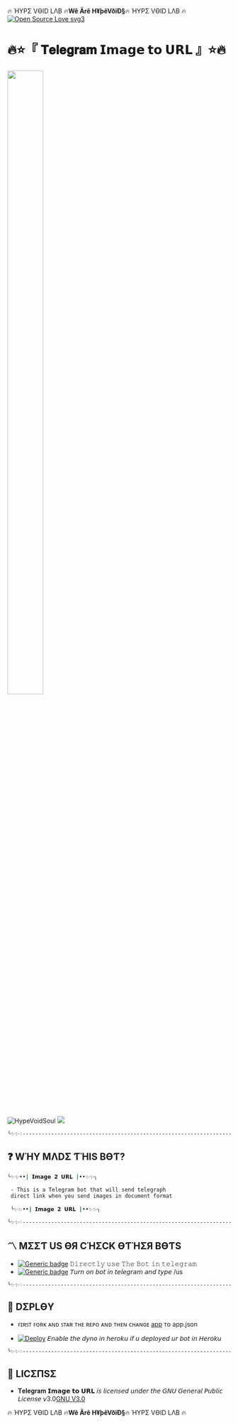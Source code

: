 🔥 ΉYPΣ VӨID LΛB 🔥__Wê Ärê H¥þêVðïÐ§__🔥 ΉYPΣ VӨID LΛB 🔥
[![Open Source Love svg3](https://badges.frapsoft.com/os/v3/open-source.svg?v=103)](https://github.com/ellerbrock/open-source-badges/)
# 🔥⭐️『 𝐓𝐞𝐥𝐞𝐠𝐫𝐚𝐦 𝗜𝗺𝗮𝗴𝗲 𝘁𝗼 𝗨𝗥𝗟 』⭐️🔥
<p align="centre"><img  width="40%" height="60%" img src="https://telegra.ph/file/e26f9a6f0082b4171b6ef.jpg" /></p>
<img align="centre" src="https://img.shields.io/badge/Made%20for-VSCode-1f425f.svg" alt="HypeVoidSoul"/>
<img align="centre" src="https://img.shields.io/badge/Maintained%3F-yes-green.svg"/>

```sh
╰✨✨♢--------------------------------------------------------------------♢✨✨╮
```

## ❓ WΉY MΛDΣ ƬΉIS BӨƬ?
```sh
╰✨✨••| 𝗜𝗺𝗮𝗴𝗲 𝟮 𝗨𝗥𝗟 |••✨✨╮

 - 𝚃𝚑𝚒𝚜 𝚒𝚜 𝚊 𝚃𝚎𝚕𝚎𝚐𝚛𝚊𝚖 𝚋𝚘𝚝 𝚝𝚑𝚊𝚝 𝚠𝚒𝚕𝚕 𝚜𝚎𝚗𝚍 𝚝𝚎𝚕𝚎𝚐𝚛𝚊𝚙𝚑 
 𝚍𝚒𝚛𝚎𝚌𝚝 𝚕𝚒𝚗𝚔 𝚠𝚑𝚎𝚗 𝚢𝚘𝚞 𝚜𝚎𝚗𝚍 𝚒𝚖𝚊𝚐𝚎𝚜 𝚒𝚗 𝚍𝚘𝚌𝚞𝚖𝚎𝚗𝚝 𝚏𝚘𝚛𝚖𝚊𝚝
 
 ╰✨✨••| 𝗜𝗺𝗮𝗴𝗲 𝟮 𝗨𝗥𝗟 |••✨✨╮

╰✨✨♢--------------------------------------------------------------------♢✨✨╮
```

## 〽️ MΣΣƬ US ӨЯ CΉΣCK ӨƬΉΣЯ BӨƬS   
- [![Generic badge](https://img.shields.io/badge/YouTubeMusicDownloader-Vïå_ßð†-red.svg)](https://t.me/HVYouTubeMusicBot)
𝙳𝚒𝚛𝚎𝚌𝚝𝚕𝚢 𝚞𝚜𝚎 𝚃𝚑𝚎 𝙱𝚘𝚝 𝚒𝚗 𝚝𝚎𝚕𝚎𝚐𝚛𝚊𝚖
- [![Generic badge](https://img.shields.io/badge/𝙷𝚢𝚙𝚎𝚅𝚘𝚒𝚍𝙱𝚘𝚝-Vïå_ßð†-orange.svg)](https://t.me/HypeVoidBot) 𝘛𝘶𝘳𝘯 𝘰𝘯 𝘣𝘰𝘵 𝘪𝘯 𝘵𝘦𝘭𝘦𝘨𝘳𝘢𝘮 𝘢𝘯𝘥 𝘵𝘺𝘱𝘦 /us

```sh
╰✨✨♢--------------------------------------------------------------------♢✨✨╮
```

## 💠 DΣPLӨY
- ꜰɪʀꜱᴛ ꜰᴏʀᴋ ᴀɴᴅ ꜱᴛᴀʀ ᴛʜᴇ ʀᴇᴘᴏ ᴀɴᴅ ᴛʜᴇɴ ᴄʜᴀɴɢᴇ [app](app) ᴛᴏ app.json

- [![Deploy](https://www.herokucdn.com/deploy/button.svg)](https://heroku.com/deploy?template=https://github.com/HypeVoidSoul/Image-to-URL.git/tree/VOID) 𝘌𝘯𝘢𝘣𝘭𝘦 𝘵𝘩𝘦 𝘥𝘺𝘯𝘰 𝘪𝘯 𝘩𝘦𝘳𝘰𝘬𝘶 𝘪𝘧 𝘶 𝘥𝘦𝘱𝘭𝘰𝘺𝘦𝘥 𝘶𝘳 𝘣𝘰𝘵 𝘪𝘯 𝘏𝘦𝘳𝘰𝘬𝘶

```sh
╰✨✨♢--------------------------------------------------------------------♢✨✨╮
```

## 📜 LICΣПSΣ
- 𝐓𝐞𝐥𝐞𝐠𝐫𝐚𝐦 𝗜𝗺𝗮𝗴𝗲 𝘁𝗼 𝗨𝗥𝗟 𝘪𝘴 𝘭𝘪𝘤𝘦𝘯𝘴𝘦𝘥 𝘶𝘯𝘥𝘦𝘳 𝘵𝘩𝘦 𝘎𝘕𝘜 𝘎𝘦𝘯𝘦𝘳𝘢𝘭 𝘗𝘶𝘣𝘭𝘪𝘤 𝘓𝘪𝘤𝘦𝘯𝘴𝘦 𝘷3.0[GNU V3.0](LICENSE)

🔥 ΉYPΣ VӨID LΛB 🔥__Wê Ärê H¥þêVðïÐ§__🔥 ΉYPΣ VӨID LΛB 🔥
